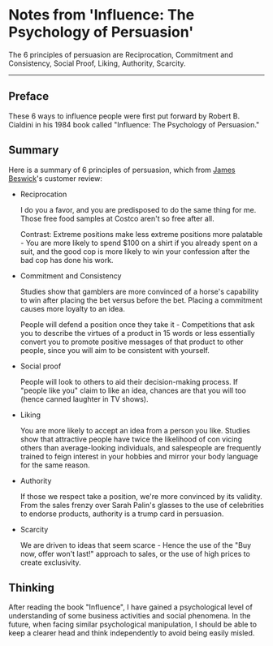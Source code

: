 # Notes from 'Influence: The Psychology of Persuasion'


The 6 principles of persuasion are Reciprocation, Commitment and Consistency, Social Proof, Liking, Authority, Scarcity.

<!--more-->

---

## Preface

These 6 ways to influence people were first put forward by Robert B. Cialdini in his 1984 book called "Influence: The Psychology of Persuasion."

## Summary

Here is a summary of 6 principles of persuasion, which from [James Beswick](https://www.amazon.com/gp/customer-reviews/R3T8J082TXVLXJ/ref=cm_cr_getr_d_rvw_ttl?ie=UTF8&ASIN=006124189X)'s customer review:

+ Reciprocation

    I do you a favor, and you are predisposed to do the same thing for me. Those free food samples at Costco aren't so free after all.
    
    Contrast: Extreme positions make less extreme positions more palatable - You are more likely to spend $100 on a shirt if you already spent on a suit, and the good cop is more likely to win your confession after the bad cop has done his work.

+ Commitment and Consistency

    Studies show that gamblers are more convinced of a horse's capability to win after placing the bet versus before the bet. Placing a commitment causes more loyalty to an idea.

    People will defend a position once they take it - Competitions that ask you to describe the virtues of a product in 15 words or less essentially convert you to promote positive messages of that product to other people, since you will aim to be consistent with yourself.

+ Social proof

    People will look to others to aid their decision-making process. If "people like you" claim to like an idea, chances are that you will too (hence canned laughter in TV shows).

+ Liking

    You are more likely to accept an idea from a person you like. Studies show that attractive people have twice the likelihood of con vicing others than average-looking individuals, and salespeople are frequently trained to feign interest in your hobbies and mirror your body language for the same reason.

+ Authority

    If those we respect take a position, we're more convinced by its validity. From the sales frenzy over Sarah Palin's glasses to the use of celebrities to endorse products, authority is a trump card in persuasion.
    
+ Scarcity

    We are driven to ideas that seem scarce - Hence the use of the "Buy now, offer won't last!" approach to sales, or the use of high prices to create exclusivity.

## Thinking

After reading the book "Influence", I have gained a psychological level of understanding of some business activities and social phenomena. In the future, when facing similar psychological manipulation, I should be able to keep a clearer head and think independently to avoid being easily misled.

